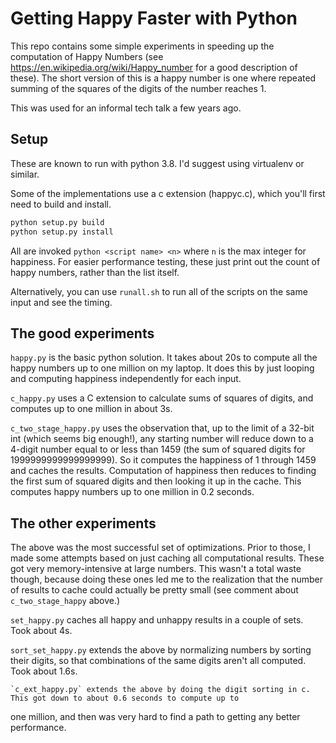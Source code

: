 # Getting Happy Faster with Python

This repo contains some simple experiments in speeding up the computation of Happy Numbers 
(see https://en.wikipedia.org/wiki/Happy_number for a good description of these). The short version 
of this is a happy number is one where repeated summing of the squares of the digits of the number reaches 1.

This was used for an informal tech talk a few years ago.

## Setup

These are known to run with python 3.8. I'd suggest using virtualenv or similar.

Some of the implementations use a c extension (happyc.c), which you'll first need to build and install.

```bash
python setup.py build
python setup.py install
```

All are invoked `python <script name> <n>` where `n` is the max integer for happiness. For easier performance
testing, these just print out the count of happy numbers, rather than the list itself.

Alternatively, you can use `runall.sh` to run all of the scripts on the same input and see the timing.

## The good experiments

`happy.py` is the basic python solution. It takes about 20s to compute all the happy numbers up to one million on
my laptop. It does this by just looping and computing happiness independently for each input. 

`c_happy.py` uses a C extension to calculate sums of squares of digits, and computes up to one million in about 3s.

`c_two_stage_happy.py` uses the observation that, up to the limit of a 32-bit int (which seems big enough!), any starting number will reduce
down to a 4-digit number equal to or less than 1459 (the sum of squared digits for 1999999999999999999). So it computes
the happiness of 1 through 1459 and caches the results. Computation of happiness then reduces to finding the first 
sum of squared digits and then looking it up in the cache. This computes happy numbers up to one million in 0.2 seconds.

## The other experiments

The above was the most successful set of optimizations. Prior to those, I made some attempts based on just caching all 
computational results. These got very memory-intensive at large numbers. This wasn't a total waste though, because doing these
ones led me to the realization that the number of results to cache could actually be pretty small 
(see comment about `c_two_stage_happy` above.)

`set_happy.py` caches all happy and unhappy results in a couple of sets. Took about 4s.

`sort_set_happy.py` extends the above by normalizing numbers by sorting their digits, so that combinations 
of the same digits aren't all computed. Took about 1.6s.

    `c_ext_happy.py` extends the above by doing the digit sorting in c. This got down to about 0.6 seconds to compute up to 
one million, and then was very hard to find a path to getting any better performance.

